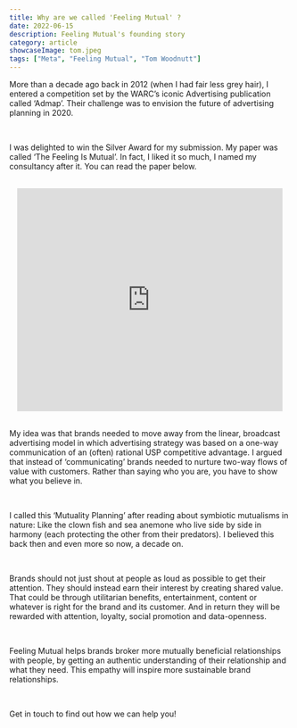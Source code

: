 ```yaml
---
title: Why are we called 'Feeling Mutual' ?
date: 2022-06-15
description: Feeling Mutual's founding story
category: article
showcaseImage: tom.jpeg
tags: ["Meta", "Feeling Mutual", "Tom Woodnutt"]
---
```

More than a decade ago back in 2012 (when I had fair less grey hair), I entered a competition set by the WARC’s iconic Advertising publication called ‘Admap’. Their challenge was to envision the future of advertising planning in 2020.

<br/>

I was delighted to win the Silver Award for my submission. My paper was called ‘The Feeling Is Mutual’. In fact, I liked it so much, I named my consultancy after it. You can read the paper below.

<br/>

<div align="center"><iframe src="https://www.slideshare.net/slideshow/embed_code/key/9E0Vyg5wN9M26U?hostedIn=slideshare&page=upload" width="476" height="400" frameborder="0" marginwidth="0" marginheight="0" scrolling="no"></iframe></div>

<br/>

My idea was that brands needed to move away from the linear, broadcast advertising model in which advertising strategy was based on a one-way communication of an (often) rational USP competitive advantage.  I argued that instead of ‘communicating’ brands needed to nurture two-way flows of value with customers. Rather than saying who you are, you have to show what you believe in.

<br/>

I called this ‘Mutuality Planning’ after reading about symbiotic mutualisms in nature: Like the clown fish and sea anemone who live side by side in harmony (each protecting the other from their predators). I believed this back then and even more so now, a decade on.

<br/>

Brands should not just shout at people as loud as possible to get their attention. They should instead earn their interest by creating shared value. That could be through utilitarian benefits, entertainment, content or whatever is right for the brand and its customer. And in return they will be rewarded with attention, loyalty, social promotion and data-openness.

<br/>

Feeling Mutual helps brands broker more mutually beneficial relationships with people, by getting an authentic understanding of their relationship and what they need. This empathy will inspire more sustainable brand relationships.

<br/>

Get in touch to find out how we can help you!
